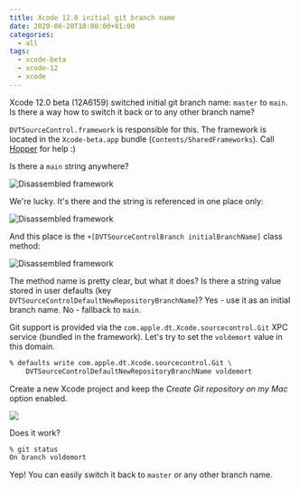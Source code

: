 ```yaml
---
title: Xcode 12.0 initial git branch name
date: 2020-06-20T10:00:00+01:00
categories:
  - all
tags:
  - xcode-beta
  - xcode-12
  - xcode
---
```


Xcode 12.0 beta (12A6159) switched initial git branch name: `master` to
`main`. Is there a way how to switch it back or to any other branch name?

<!--more-->

`DVTSourceControl.framework` is responsible for this. The framework is located
in the `Xcode-beta.app` bundle (`Contents/SharedFrameworks`). Call
[Hopper](https://www.hopperapp.com) for help :)

Is there a `main` string anywhere?

![Disassembled framework](/images/xcode-12/main-string.png)

We're lucky. It's there and the string is referenced in one place only:

![Disassembled framework](/images/xcode-12/main-string-2.png)

And this place is  the `+[DVTSourceControlBranch initialBranchName]` class method:

![Disassembled framework](/images/xcode-12/initial-branch-name.png)

The method name is pretty clear, but what it does? Is there a string value stored in user defaults
(key `DVTSourceControlDefaultNewRepositoryBranchName`)? Yes - use it as an initial branch name.
No - fallback to `main`.

Git support is provided via the `com.apple.dt.Xcode.sourcecontrol.Git` XPC service (bundled in
the framework). Let's try to set the `voldemort` value in this domain.

```sh
% defaults write com.apple.dt.Xcode.sourcecontrol.Git \
    DVTSourceControlDefaultNewRepositoryBranchName voldemort
```

Create a new Xcode project and keep the _Create Git repository on my Mac_ option enabled.

![](/images/xcode-12/create-git-repo-option.png)

Does it work?

```sh
% git status
On branch voldemort
```

Yep! You can easily switch it back to `master` or any other branch name.
